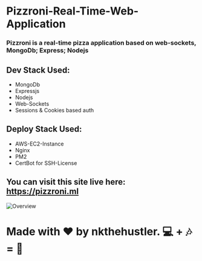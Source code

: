 # Pizzroni-Real-Time-Web-Application
### Pizzroni is a real-time pizza application based on web-sockets, MongoDb; Express; Nodejs
## Dev Stack Used:
- MongoDb
- Expressjs
- Nodejs
- Web-Sockets
- Sessions & Cookies based auth

## Deploy Stack Used:
- AWS-EC2-Instance
- Nginx
- PM2
- CertBot for SSH-License

## You can visit this site live here: https://pizzroni.ml

![Overview](https://user-images.githubusercontent.com/66864065/185996629-ffe13fed-4c0e-49b8-84eb-27586bcacb74.png)

# Made with ❤ by nkthehustler. 💻 + 🎶 = 💖




